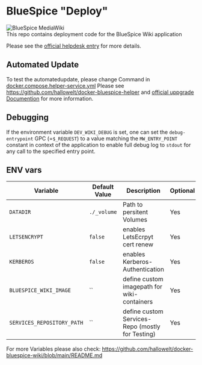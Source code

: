 # BlueSpice "Deploy"
<img style="display:block;margin:auto" src="https://bluespice.com/wp-content/uploads/2022/09/bluespice_logo.png" alt="BlueSpice MediaWiki" />
This repo contains deployment code for the BlueSpice Wiki application

Please see the [official helpdesk entry](https://en.wiki.bluespice.com/wiki/Setup:Installation_Guide/Docker) for more details.
## Automated Update
To test the automatedupdate, please change Command in [docker.compose.helper-service.yml](https://github.com/hallowelt/bluespice-deploy/blob/c89de5f0a4185af5b9a34aa388b22038b762ebaa/compose/docker-compose.helper-service.yml#L42)
Please see https://github.com/hallowelt/docker-bluespice-helper and 
[official uppgrade Documention](https://en.wiki5.bluespice.com/wiki/Setup:Installation_Guide/Update_from_4.5_to_5.1) for more information. 

## Debugging
If the environment variable `DEV_WIKI_DEBUG` is set, one can set the `debug-entrypoint` GPC (=`$_REQUEST`) to a value matching the `MW_ENTRY_POINT` constant in context of the application to enable full debug log to `stdout` for any call to the specified entry point.

## ENV vars

| Variable                     | Default Value  | Description                                          | Optional |
|------------------------------|----------------|------------------------------------------------------|----------|
| `DATADIR`                    | `./_volume`    | Path to persitent Volumes                            | Yes      |
| `LETSENCRYPT`                | `false`        | enables LetsEcrpyt cert renew                        | Yes      |
| `KERBEROS`                   | `false`        | enables Kerberos-Authentication                      | Yes      |
| `BLUESPICE_WIKI_IMAGE`       | ``             | define custom imagepath for wiki-containers          | Yes      |
| `SERVICES_REPOSITORY_PATH`   | ``             | define custom Services-Repo (mostly for Testing)     | Yes      |


For more Variables please also check:
https://github.com/hallowelt/docker-bluespice-wiki/blob/main/README.md
